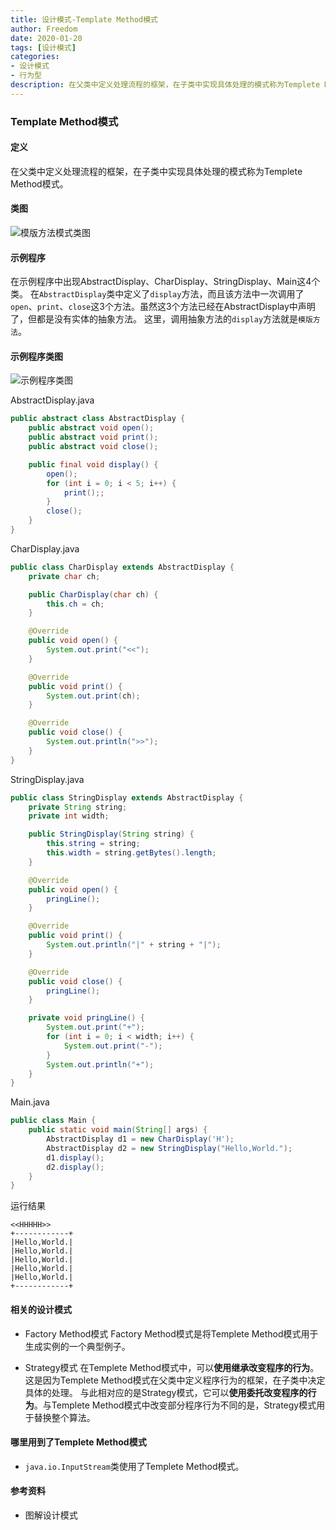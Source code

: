 ```yaml
---
title: 设计模式-Template Method模式
author: Freedom
date: 2020-01-20
tags: [设计模式]
categories: 
- 设计模式
- 行为型
description: 在父类中定义处理流程的框架，在子类中实现具体处理的模式称为Templete Method模式。
---
```


### Template Method模式

#### 定义

在父类中定义处理流程的框架，在子类中实现具体处理的模式称为Templete Method模式。

#### 类图

![模版方法模式类图](https://www.ultroncode.com/source/7adc63490ea64209e786f3fac269b281.png)

#### 示例程序

在示例程序中出现AbstractDisplay、CharDisplay、StringDisplay、Main这4个类。
在`AbstractDisplay`类中定义了`display`方法，而且该方法中一次调用了`open`、`print`、`close`这3个方法。虽然这3个方法已经在AbstractDisplay中声明了，但都是没有实体的抽象方法。
这里，调用抽象方法的`display`方法就是`模版方法`。

#### 示例程序类图

![示例程序类图](https://www.ultroncode.com/source/8d9333517497c7572a8a5e774e1da247.png)

AbstractDisplay.java

```java
public abstract class AbstractDisplay {
    public abstract void open();
    public abstract void print();
    public abstract void close();

    public final void display() {
        open();
        for (int i = 0; i < 5; i++) {
            print();;
        }
        close();
    }
}
```

CharDisplay.java

```java
public class CharDisplay extends AbstractDisplay {
    private char ch;

    public CharDisplay(char ch) {
        this.ch = ch;
    }

    @Override
    public void open() {
        System.out.print("<<");
    }

    @Override
    public void print() {
        System.out.print(ch);
    }

    @Override
    public void close() {
        System.out.println(">>");
    }
}
```

StringDisplay.java

```java
public class StringDisplay extends AbstractDisplay {
    private String string;
    private int width;

    public StringDisplay(String string) {
        this.string = string;
        this.width = string.getBytes().length;
    }

    @Override
    public void open() {
        pringLine();
    }

    @Override
    public void print() {
        System.out.println("|" + string + "|");
    }

    @Override
    public void close() {
        pringLine();
    }

    private void pringLine() {
        System.out.print("+");
        for (int i = 0; i < width; i++) {
            System.out.print("-");
        }
        System.out.println("+");
    }
}
```

Main.java

```java
public class Main {
    public static void main(String[] args) {
        AbstractDisplay d1 = new CharDisplay('H');
        AbstractDisplay d2 = new StringDisplay("Hello,World.");
        d1.display();
        d2.display();
    }
}
```

运行结果

```console
<<HHHHH>>
+------------+
|Hello,World.|
|Hello,World.|
|Hello,World.|
|Hello,World.|
|Hello,World.|
+------------+
```

#### 相关的设计模式

- Factory Method模式
Factory Method模式是将Templete Method模式用于生成实例的一个典型例子。
  
- Strategy模式
在Templete Method模式中，可以**使用继承改变程序的行为**。这是因为Templete Method模式在父类中定义程序行为的框架，在子类中决定具体的处理。
  与此相对应的是Strategy模式，它可以**使用委托改变程序的行为**。与Templete Method模式中改变部分程序行为不同的是，Strategy模式用于替换整个算法。

#### 哪里用到了Templete Method模式

- `java.io.InputStream`类使用了Templete Method模式。

#### 参考资料

- 图解设计模式